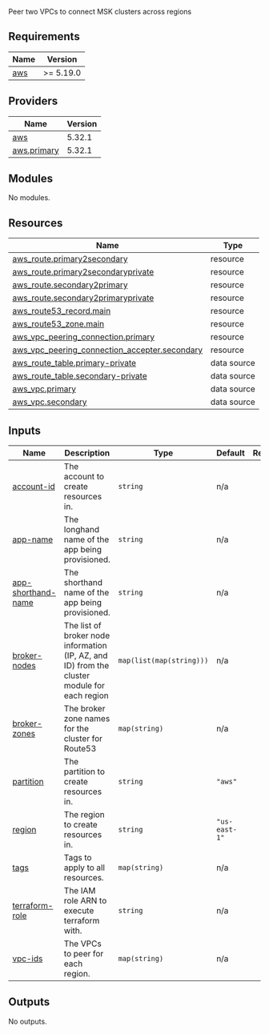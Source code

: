   Peer two VPCs to connect MSK clusters across regions

## Requirements

| Name | Version |
|------|---------|
| <a name="requirement_aws"></a> [aws](#requirement\_aws) | >= 5.19.0 |

## Providers

| Name | Version |
|------|---------|
| <a name="provider_aws"></a> [aws](#provider\_aws) | 5.32.1 |
| <a name="provider_aws.primary"></a> [aws.primary](#provider\_aws.primary) | 5.32.1 |

## Modules

No modules.

## Resources

| Name | Type |
|------|------|
| [aws_route.primary2secondary](https://registry.terraform.io/providers/hashicorp/aws/latest/docs/resources/route) | resource |
| [aws_route.primary2secondaryprivate](https://registry.terraform.io/providers/hashicorp/aws/latest/docs/resources/route) | resource |
| [aws_route.secondary2primary](https://registry.terraform.io/providers/hashicorp/aws/latest/docs/resources/route) | resource |
| [aws_route.secondary2primaryprivate](https://registry.terraform.io/providers/hashicorp/aws/latest/docs/resources/route) | resource |
| [aws_route53_record.main](https://registry.terraform.io/providers/hashicorp/aws/latest/docs/resources/route53_record) | resource |
| [aws_route53_zone.main](https://registry.terraform.io/providers/hashicorp/aws/latest/docs/resources/route53_zone) | resource |
| [aws_vpc_peering_connection.primary](https://registry.terraform.io/providers/hashicorp/aws/latest/docs/resources/vpc_peering_connection) | resource |
| [aws_vpc_peering_connection_accepter.secondary](https://registry.terraform.io/providers/hashicorp/aws/latest/docs/resources/vpc_peering_connection_accepter) | resource |
| [aws_route_table.primary-private](https://registry.terraform.io/providers/hashicorp/aws/latest/docs/data-sources/route_table) | data source |
| [aws_route_table.secondary-private](https://registry.terraform.io/providers/hashicorp/aws/latest/docs/data-sources/route_table) | data source |
| [aws_vpc.primary](https://registry.terraform.io/providers/hashicorp/aws/latest/docs/data-sources/vpc) | data source |
| [aws_vpc.secondary](https://registry.terraform.io/providers/hashicorp/aws/latest/docs/data-sources/vpc) | data source |

## Inputs

| Name | Description | Type | Default | Required |
|------|-------------|------|---------|:--------:|
| <a name="input_account-id"></a> [account-id](#input\_account-id) | The account to create resources in. | `string` | n/a | yes |
| <a name="input_app-name"></a> [app-name](#input\_app-name) | The longhand name of the app being provisioned. | `string` | n/a | yes |
| <a name="input_app-shorthand-name"></a> [app-shorthand-name](#input\_app-shorthand-name) | The shorthand name of the app being provisioned. | `string` | n/a | yes |
| <a name="input_broker-nodes"></a> [broker-nodes](#input\_broker-nodes) | The list of broker node information (IP, AZ, and ID) from the cluster module for each region | `map(list(map(string)))` | n/a | yes |
| <a name="input_broker-zones"></a> [broker-zones](#input\_broker-zones) | The broker zone names for the cluster for Route53 | `map(string)` | n/a | yes |
| <a name="input_partition"></a> [partition](#input\_partition) | The partition to create resources in. | `string` | `"aws"` | no |
| <a name="input_region"></a> [region](#input\_region) | The region to create resources in. | `string` | `"us-east-1"` | no |
| <a name="input_tags"></a> [tags](#input\_tags) | Tags to apply to all resources. | `map(string)` | n/a | yes |
| <a name="input_terraform-role"></a> [terraform-role](#input\_terraform-role) | The IAM role ARN to execute terraform with. | `string` | n/a | yes |
| <a name="input_vpc-ids"></a> [vpc-ids](#input\_vpc-ids) | The VPCs to peer for each region. | `map(string)` | n/a | yes |

## Outputs

No outputs.
